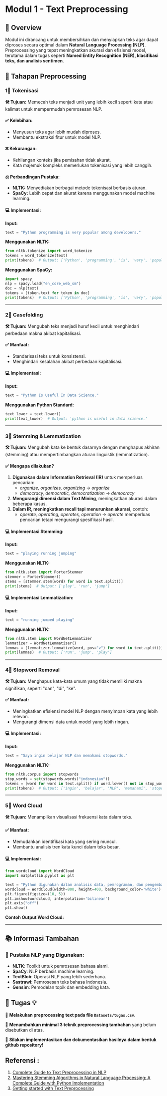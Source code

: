 # Modul 1 - Text Preprocessing

## 📌 Overview

Modul ini dirancang untuk membersihkan dan menyiapkan teks agar dapat diproses secara optimal dalam **Natural Language Processing (NLP)**. Preprocessing yang tepat meningkatkan akurasi dan efisiensi model, terutama dalam tugas seperti **Named Entity Recognition (NER), klasifikasi teks, dan analisis sentimen**.

## 🔄 Tahapan Preprocessing

### 1⃣ Tokenisasi

**🛠 Tujuan:** Memecah teks menjadi unit yang lebih kecil seperti kata atau kalimat untuk mempermudah pemrosesan NLP.

#### ✅ Kelebihan:
- Menyusun teks agar lebih mudah diproses.
- Membantu ekstraksi fitur untuk model NLP.

#### ❌ Kekurangan:
- Kehilangan konteks jika pemisahan tidak akurat.
- Kata majemuk kompleks memerlukan tokenisasi yang lebih canggih.

#### ⚖️ Perbandingan Pustaka:
- **NLTK:** Menyediakan berbagai metode tokenisasi berbasis aturan.
- **SpaCy:** Lebih cepat dan akurat karena menggunakan model machine learning.

#### 💻 Implementasi:

**Input:**

```python
text = "Python programming is very popular among developers."
```

**Menggunakan NLTK:**

```python
from nltk.tokenize import word_tokenize
tokens = word_tokenize(text)
print(tokens)  # Output: ['Python', 'programming', 'is', 'very', 'popular', 'among', 'developers', '.']
```

**Menggunakan SpaCy:**

```python
import spacy
nlp = spacy.load("en_core_web_sm")
doc = nlp(text)
tokens = [token.text for token in doc]
print(tokens)  # Output: ['Python', 'programming', 'is', 'very', 'popular', 'among', 'developers', '.']
```

---

### 2⃣ Casefolding

**🛠 Tujuan:** Mengubah teks menjadi huruf kecil untuk menghindari perbedaan makna akibat kapitalisasi.

#### ✅ Manfaat:
- Standarisasi teks untuk konsistensi.
- Menghindari kesalahan akibat perbedaan kapitalisasi.

#### 💻 Implementasi:

**Input:**

```python
text = "Python Is Useful In Data Science."
```

**Menggunakan Python Standard:**

```python
text_lower = text.lower()
print(text_lower)  # Output: 'python is useful in data science.'
```

---

### 3⃣ Stemming & Lemmatization

**🛠 Tujuan:** Mengubah kata ke bentuk dasarnya dengan menghapus akhiran (stemming) atau mempertimbangkan aturan linguistik (lemmatization).

#### ✅ Mengapa dilakukan?
1. **Digunakan dalam Information Retrieval (IR)** untuk memperluas pencarian:
   - *organize, organizes, organizing* → *organize*
   - *democracy, democratic, democratization* → *democracy*
2. **Mengurangi dimensi dalam Text Mining**, meningkatkan akurasi dalam beberapa kasus.
3. **Dalam IR, meningkatkan recall tapi menurunkan akurasi**, contoh:
   - *operate, operating, operates, operation* → *operate* memperluas pencarian tetapi mengurangi spesifikasi hasil.

#### 💻 Implementasi Stemming:

**Input:**

```python
text = "playing running jumping"
```

**Menggunakan NLTK:**

```python
from nltk.stem import PorterStemmer
stemmer = PorterStemmer()
stems = [stemmer.stem(word) for word in text.split()]
print(stems)  # Output: ['play', 'run', 'jump']
```

#### 💻 Implementasi Lemmatization:

**Input:**

```python
text = "running jumped playing"
```

**Menggunakan NLTK:**

```python
from nltk.stem import WordNetLemmatizer
lemmatizer = WordNetLemmatizer()
lemmas = [lemmatizer.lemmatize(word, pos="v") for word in text.split()]
print(lemmas)  # Output: ['run', 'jump', 'play']
```

---

### 4⃣ Stopword Removal

**🛠 Tujuan:** Menghapus kata-kata umum yang tidak memiliki makna signifikan, seperti "dan", "di", "ke".

#### ✅ Manfaat:
- Meningkatkan efisiensi model NLP dengan menyimpan kata yang lebih relevan.
- Mengurangi dimensi data untuk model yang lebih ringan.

#### 💻 Implementasi:

**Input:**

```python
text = "Saya ingin belajar NLP dan memahami stopwords."
```

**Menggunakan NLTK:**

```python
from nltk.corpus import stopwords
stop_words = set(stopwords.words("indonesian"))
tokens = [word for word in text.split() if word.lower() not in stop_words]
print(tokens)  # Output: ['ingin', 'belajar', 'NLP', 'memahami', 'stopwords.']
```

---

### 5⃣ Word Cloud

**🛠 Tujuan:** Menampilkan visualisasi frekuensi kata dalam teks.

#### ✅ Manfaat:
- Memudahkan identifikasi kata yang sering muncul.
- Membantu analisis tren kata kunci dalam teks besar.

#### 💻 Implementasi:

```python
from wordcloud import WordCloud
import matplotlib.pyplot as plt

text = "Python digunakan dalam analisis data, pemrograman, dan pengembangan aplikasi. Data sangat penting dalam dunia digital."
wordcloud = WordCloud(width=800, height=400, background_color='white').generate(text)
plt.figure(figsize=(10, 5))
plt.imshow(wordcloud, interpolation='bilinear')
plt.axis("off")
plt.show()
```

**Contoh Output Word Cloud:**

---

## 📚 Informasi Tambahan

### 🔹 Pustaka NLP yang Digunakan:

- **NLTK**: Toolkit untuk pemrosesan bahasa alami.
- **SpaCy**: NLP berbasis machine learning.
- **TextBlob**: Operasi NLP yang lebih sederhana.
- **Sastrawi**: Pemrosesan teks bahasa Indonesia.
- **Gensim**: Pemodelan topik dan embedding kata.

## 📝 Tugas 💡

🔹 **Melakukan preprocessing text pada file `Datasets/tugas.csv`.**

🔹 **Menambahkan minimal 3 teknik preprocessing tambahan** yang belum disebutkan di atas.

🚀 **Silakan implementasikan dan dokumentasikan hasilnya dalam bentuk github repository!**


## Referensi : 
1. [Complete Guide to Text Preprocessing in NLP](https://medium.com/@devangchavan0204/complete-guide-to-text-preprocessing-in-nlp-b4092c104d3e)
2. [Mastering Stemming Algorithms in Natural Language Processing: A Complete Guide with Python Implementation](https://medium.com/@omrylmzz35/mastering-stemming-algorithms-in-natural-language-processing-a-complete-guide-with-python-e7fd12089a69)
3. [Getting started with Text Preprocessing](https://www.kaggle.com/code/sudalairajkumar/getting-started-with-text-preprocessing)


